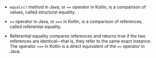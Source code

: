 -  `equals()` method in Java, or `==` operator in Kotlin, is a comparison of values, called structural equality.

- `==` operator in Java, or `===` in Kotlin, is a comparison of references, called referential equality. 

- Referential equality compares references and returns true if the two references are identical—that is, they refer to the same exact instance. The operator `===` in Kotlin is a direct equivalent of the `==` operator in Java.

